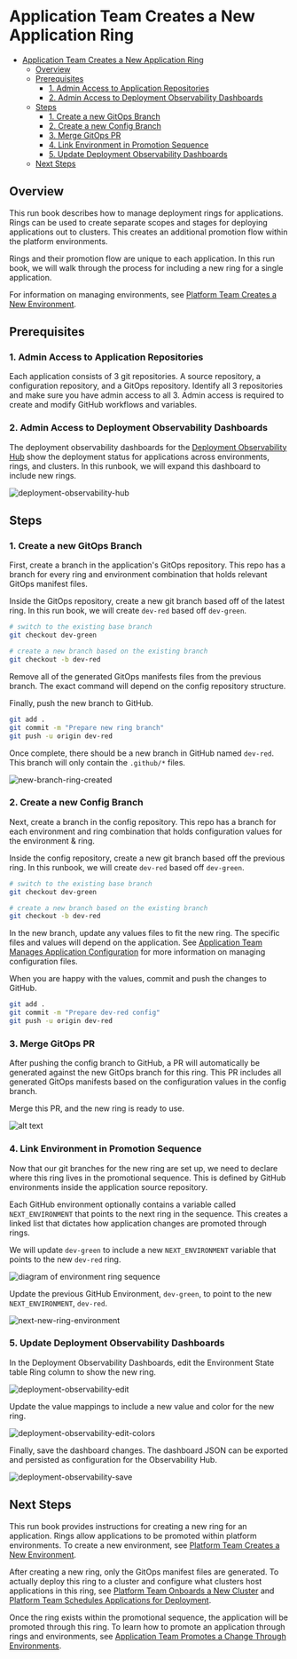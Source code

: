 # Application Team Creates a New Application Ring

- [Application Team Creates a New Application Ring](#application-team-creates-a-new-application-ring)
  - [Overview](#overview)
  - [Prerequisites](#prerequisites)
    - [1. Admin Access to Application Repositories](#1-admin-access-to-application-repositories)
    - [2. Admin Access to Deployment Observability Dashboards](#2-admin-access-to-deployment-observability-dashboards)
  - [Steps](#steps)
    - [1. Create a new GitOps Branch](#1-create-a-new-gitops-branch)
    - [2. Create a new Config Branch](#2-create-a-new-config-branch)
    - [3. Merge GitOps PR](#3-merge-gitops-pr)
    - [4. Link Environment in Promotion Sequence](#4-link-environment-in-promotion-sequence)
    - [5. Update Deployment Observability Dashboards](#5-update-deployment-observability-dashboards)
  - [Next Steps](#next-steps)

## Overview

This run book describes how to manage deployment rings for applications. Rings can be used to create separate scopes and stages for deploying applications out to clusters. This creates an additional promotion flow within the platform environments.

Rings and their promotion flow are unique to each application. In this run book, we will walk through the process for including a new ring for a single application.

For information on managing environments, see [Platform Team Creates a New Environment](./platform-team-creates-a-new-environment.md).

## Prerequisites

### 1. Admin Access to Application Repositories

Each application consists of 3 git repositories. A source repository, a configuration repository, and a GitOps repository. Identify all 3 repositories and make sure you have admin access to all 3. Admin access is required to create and modify GitHub workflows and variables.

### 2. Admin Access to Deployment Observability Dashboards

The deployment observability dashboards for the [Deployment Observability Hub](https://github.com/microsoft/kalypso-observability-hub) show the deployment status for applications across environments, rings, and clusters. In this runbook, we will expand this dashboard to include new rings.

![deployment-observability-hub](./images/deployment-observability-hub.png)

## Steps

### 1. Create a new GitOps Branch

First, create a branch in the application's GitOps repository. This repo has a branch for every ring and environment combination that holds relevant GitOps manifest files.

Inside the GitOps repository, create a new git branch based off of the latest ring. In this run book, we will create `dev-red` based off `dev-green`.

```sh
# switch to the existing base branch
git checkout dev-green

# create a new branch based on the existing branch
git checkout -b dev-red
```

Remove all of the generated GitOps manifests files from the previous branch. The exact command will depend on the config repository structure.

Finally, push the new branch to GitHub.

```sh
git add .
git commit -m "Prepare new ring branch"
git push -u origin dev-red
```

Once complete, there should be a new branch in GitHub named `dev-red`. This branch will only contain the `.github/*` files.

![new-branch-ring-created](./images/new-branch-ring-created.png)

### 2. Create a new Config Branch

Next, create a branch in the config repository. This repo has a branch for each environment and ring combination that holds configuration values for the environment & ring.

Inside the config repository, create a new git branch based off the previous ring. In this runbook, we will create `dev-red` based off `dev-green`.

```sh
# switch to the existing base branch
git checkout dev-green

# create a new branch based on the existing branch
git checkout -b dev-red
```

In the new branch, update any values files to fit the new ring. The specific files and values will depend on the application. See [Application Team Manages Application Configuration](./application-team-manages-application-configuration.md) for more information on managing configuration files.

When you are happy with the values, commit and push the changes to GitHub.

```sh
git add .
git commit -m "Prepare dev-red config"
git push -u origin dev-red
```

### 3. Merge GitOps PR

After pushing the config branch to GitHub, a PR will automatically be generated against the new GitOps branch for this ring. This PR includes all generated GitOps manifests based on the configuration values in the config branch.

Merge this PR, and the new ring is ready to use.

![alt text](./images/new-ring-pr.png)

### 4. Link Environment in Promotion Sequence

Now that our git branches for the new ring are set up, we need to declare where this ring lives in the promotional sequence. This is defined by GitHub environments inside the application source repository.

Each GitHub environment optionally contains a variable called `NEXT_ENVIRONMENT` that points to the next ring in the sequence. This creates a linked list that dictates how application changes are promoted through rings.

We will update `dev-green` to include a new `NEXT_ENVIRONMENT` variable that points to the new `dev-red` ring.

![diagram of environment ring sequence](./images/next_ring.drawio.png)

Update the previous GitHub Environment, `dev-green`, to point to the new `NEXT_ENVIRONMENT`, `dev-red`.

![next-new-ring-environment](./images/next-new-ring-environment.png)

### 5. Update Deployment Observability Dashboards

In the Deployment Observability Dashboards, edit the Environment State table Ring column to show the new ring.

![deployment-observability-edit](./images/deployment-observability-edit.png)

Update the value mappings to include a new value and color for the new ring.

![deployment-observability-edit-colors](./images/deployment-observability-edit-colors.png)

Finally, save the dashboard changes. The dashboard JSON can be exported and persisted as configuration for the Observability Hub.

![deployment-observability-save](./images/deployment-observability-save.png)

## Next Steps

This run book provides instructions for creating a new ring for an application. Rings allow applications to be promoted within platform environments. To create a new environment, see [Platform Team Creates a New Environment](./platform-team-creates-a-new-environment.md).

After creating a new ring, only the GitOps manifest files are generated. To actually deploy this ring to a cluster and configure what clusters host applications in this ring, see [Platform Team Onboards a New Cluster](./platform-team-onboards-a-new-cluster.md) and [Platform Team Schedules Applications for Deployment](./platform-team-schedules-applications-for-deployment.md).

Once the ring exists within the promotional sequence, the application will be promoted through this ring. To learn how to promote an application through rings and environments, see [Application Team Promotes a Change Through Environments](./application-team-promotes-a-change-through-environments.md).

